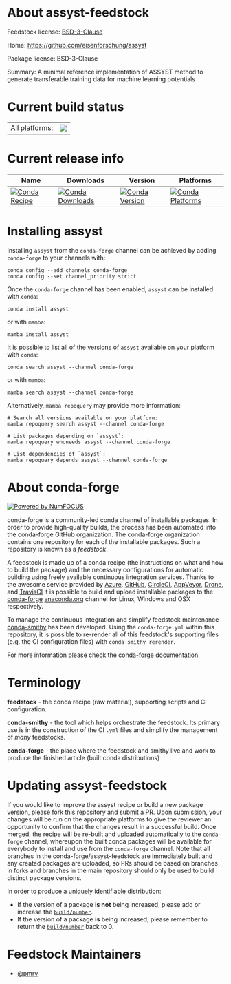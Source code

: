 About assyst-feedstock
======================

Feedstock license: [BSD-3-Clause](https://github.com/conda-forge/assyst-feedstock/blob/main/LICENSE.txt)

Home: https://github.com/eisenforschung/assyst

Package license: BSD-3-Clause

Summary: A minimal reference implementation of ASSYST method to generate transferable training data for machine learning potentials

Current build status
====================


<table><tr><td>All platforms:</td>
    <td>
      <a href="https://dev.azure.com/conda-forge/feedstock-builds/_build/latest?definitionId=26035&branchName=main">
        <img src="https://dev.azure.com/conda-forge/feedstock-builds/_apis/build/status/assyst-feedstock?branchName=main">
      </a>
    </td>
  </tr>
</table>

Current release info
====================

| Name | Downloads | Version | Platforms |
| --- | --- | --- | --- |
| [![Conda Recipe](https://img.shields.io/badge/recipe-assyst-green.svg)](https://anaconda.org/conda-forge/assyst) | [![Conda Downloads](https://img.shields.io/conda/dn/conda-forge/assyst.svg)](https://anaconda.org/conda-forge/assyst) | [![Conda Version](https://img.shields.io/conda/vn/conda-forge/assyst.svg)](https://anaconda.org/conda-forge/assyst) | [![Conda Platforms](https://img.shields.io/conda/pn/conda-forge/assyst.svg)](https://anaconda.org/conda-forge/assyst) |

Installing assyst
=================

Installing `assyst` from the `conda-forge` channel can be achieved by adding `conda-forge` to your channels with:

```
conda config --add channels conda-forge
conda config --set channel_priority strict
```

Once the `conda-forge` channel has been enabled, `assyst` can be installed with `conda`:

```
conda install assyst
```

or with `mamba`:

```
mamba install assyst
```

It is possible to list all of the versions of `assyst` available on your platform with `conda`:

```
conda search assyst --channel conda-forge
```

or with `mamba`:

```
mamba search assyst --channel conda-forge
```

Alternatively, `mamba repoquery` may provide more information:

```
# Search all versions available on your platform:
mamba repoquery search assyst --channel conda-forge

# List packages depending on `assyst`:
mamba repoquery whoneeds assyst --channel conda-forge

# List dependencies of `assyst`:
mamba repoquery depends assyst --channel conda-forge
```


About conda-forge
=================

[![Powered by
NumFOCUS](https://img.shields.io/badge/powered%20by-NumFOCUS-orange.svg?style=flat&colorA=E1523D&colorB=007D8A)](https://numfocus.org)

conda-forge is a community-led conda channel of installable packages.
In order to provide high-quality builds, the process has been automated into the
conda-forge GitHub organization. The conda-forge organization contains one repository
for each of the installable packages. Such a repository is known as a *feedstock*.

A feedstock is made up of a conda recipe (the instructions on what and how to build
the package) and the necessary configurations for automatic building using freely
available continuous integration services. Thanks to the awesome service provided by
[Azure](https://azure.microsoft.com/en-us/services/devops/), [GitHub](https://github.com/),
[CircleCI](https://circleci.com/), [AppVeyor](https://www.appveyor.com/),
[Drone](https://cloud.drone.io/welcome), and [TravisCI](https://travis-ci.com/)
it is possible to build and upload installable packages to the
[conda-forge](https://anaconda.org/conda-forge) [anaconda.org](https://anaconda.org/)
channel for Linux, Windows and OSX respectively.

To manage the continuous integration and simplify feedstock maintenance
[conda-smithy](https://github.com/conda-forge/conda-smithy) has been developed.
Using the ``conda-forge.yml`` within this repository, it is possible to re-render all of
this feedstock's supporting files (e.g. the CI configuration files) with ``conda smithy rerender``.

For more information please check the [conda-forge documentation](https://conda-forge.org/docs/).

Terminology
===========

**feedstock** - the conda recipe (raw material), supporting scripts and CI configuration.

**conda-smithy** - the tool which helps orchestrate the feedstock.
                   Its primary use is in the construction of the CI ``.yml`` files
                   and simplify the management of *many* feedstocks.

**conda-forge** - the place where the feedstock and smithy live and work to
                  produce the finished article (built conda distributions)


Updating assyst-feedstock
=========================

If you would like to improve the assyst recipe or build a new
package version, please fork this repository and submit a PR. Upon submission,
your changes will be run on the appropriate platforms to give the reviewer an
opportunity to confirm that the changes result in a successful build. Once
merged, the recipe will be re-built and uploaded automatically to the
`conda-forge` channel, whereupon the built conda packages will be available for
everybody to install and use from the `conda-forge` channel.
Note that all branches in the conda-forge/assyst-feedstock are
immediately built and any created packages are uploaded, so PRs should be based
on branches in forks and branches in the main repository should only be used to
build distinct package versions.

In order to produce a uniquely identifiable distribution:
 * If the version of a package **is not** being increased, please add or increase
   the [``build/number``](https://docs.conda.io/projects/conda-build/en/latest/resources/define-metadata.html#build-number-and-string).
 * If the version of a package **is** being increased, please remember to return
   the [``build/number``](https://docs.conda.io/projects/conda-build/en/latest/resources/define-metadata.html#build-number-and-string)
   back to 0.

Feedstock Maintainers
=====================

* [@pmrv](https://github.com/pmrv/)


